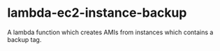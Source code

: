 # lambda-ec2-instance-backup
A lambda function which creates AMIs from instances which contains a backup tag.
